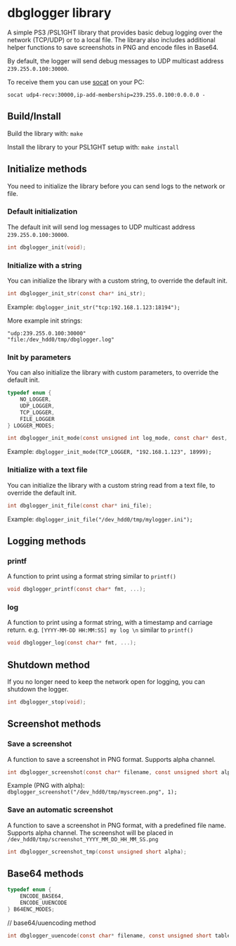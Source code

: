 # dbglogger library

A simple PS3 /PSL1GHT library that provides basic debug logging over the network (TCP/UDP) or to a local file.
The library also includes additional helper functions to save screenshots in PNG and encode files in Base64.

By default, the logger will send debug messages to UDP multicast address `239.255.0.100:30000`. 

To receive them you can use [socat](http://www.dest-unreach.org/socat/) on your PC:

```
socat udp4-recv:30000,ip-add-membership=239.255.0.100:0.0.0.0 -
```



## Build/Install

Build the library with: `make`

Install the library to your PSL1GHT setup with: `make install`


## Initialize methods

You need to initialize the library before you can send logs to the network or file.

### Default initialization

The default init will send log messages to UDP multicast address `239.255.0.100:30000`.

```C    
int dbglogger_init(void);
```

### Initialize with a string

You can initialize the library with a custom string, to override the default init.

```C
int dbglogger_init_str(const char* ini_str);
```

Example:
`dbglogger_init_str("tcp:192.168.1.123:18194");`

More example init strings:
```
"udp:239.255.0.100:30000"
"file:/dev_hdd0/tmp/dbglogger.log"
```

### Init by parameters

You can also initialize the library with custom parameters, to override the default init.

```C
typedef enum {
	NO_LOGGER,
	UDP_LOGGER,
	TCP_LOGGER,
	FILE_LOGGER	
} LOGGER_MODES;
```

```C
int dbglogger_init_mode(const unsigned int log_mode, const char* dest, const u_short port);
```

Example:
`dbglogger_init_mode(TCP_LOGGER, "192.168.1.123", 18999);`


### Initialize with a text file

You can initialize the library with a custom string read from a text file, to override the default init.

```C
int dbglogger_init_file(const char* ini_file);
```

Example: `dbglogger_init_file("/dev_hdd0/tmp/mylogger.ini");`


## Logging methods

### printf

A function to print using a format string similar to `printf()`

```C
void dbglogger_printf(const char* fmt, ...);
```

### log

A function to print using a format string, with a timestamp and carriage return. e.g. `[YYYY-MM-DD HH:MM:SS] my log \n` similar to `printf()`
```C
void dbglogger_log(const char* fmt, ...);
```

## Shutdown method

If you no longer need to keep the network open for logging, you can shutdown the logger.

```C
int dbglogger_stop(void);
```


## Screenshot methods

### Save a screenshot

A function to save a screenshot in PNG format. Supports alpha channel.
```C
int dbglogger_screenshot(const char* filename, const unsigned short alpha);
```

Example (PNG with alpha):
`dbglogger_screenshot("/dev_hdd0/tmp/myscreen.png", 1);`

### Save an automatic screenshot

A function to save a screenshot in PNG format, with a predefined file name. Supports alpha channel.
The screenshot will be placed in `/dev_hdd0/tmp/screenshot_YYYY_MM_DD_HH_MM_SS.png`

```C
int dbglogger_screenshot_tmp(const unsigned short alpha);
```

## Base64 methods

```C
typedef enum {
	ENCODE_BASE64,
	ENCODE_UUENCODE
} B64ENC_MODES;
```

// base64/uuencoding method
```C
int dbglogger_uuencode(const char* filename, const unsigned short table);
```
